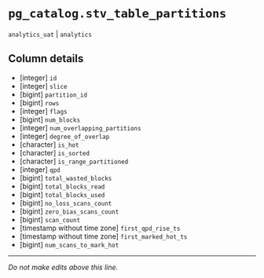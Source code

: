 # `pg_catalog.stv_table_partitions`
`analytics_uat` | `analytics`

## Column details
* [integer]   `id`
* [integer]   `slice`
* [bigint]    `partition_id`
* [bigint]    `rows`
* [integer]   `flags`
* [bigint]    `num_blocks`
* [integer]   `num_overlapping_partitions`
* [integer]   `degree_of_overlap`
* [character] `is_hot`
* [character] `is_sorted`
* [character] `is_range_partitioned`
* [integer]   `qpd`
* [bigint]    `total_wasted_blocks`
* [bigint]    `total_blocks_read`
* [bigint]    `total_blocks_used`
* [bigint]    `no_loss_scans_count`
* [bigint]    `zero_bias_scans_count`
* [bigint]    `scan_count`
* [timestamp without time zone] `first_qpd_rise_ts`
* [timestamp without time zone] `first_marked_hot_ts`
* [bigint]    `num_scans_to_mark_hot`

-------------------------------------------------------------------------------
*Do not make edits above this line.*
